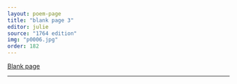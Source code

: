 ```yaml
---
layout: poem-page
title: "blank page 3"
editor: julie
source: "1764 edition"
img: "p0006.jpg"
order: 182
---
```



[Blank page]({{site.baseurl}}/images/{{page.img}})

---
